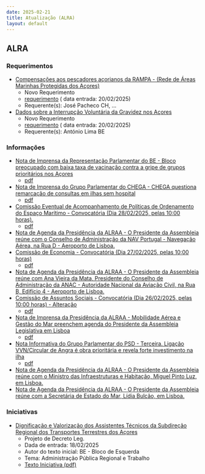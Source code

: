 ```yaml
---
date: 2025-02-21
title: Atualização (ALRA)
layout: default
---
```

## ALRA

### Requerimentos

* [Compensações aos pescadores açorianos da RAMPA - (Rede de Áreas Marinhas Protegidas dos Açores)](http://base.alra.pt:82/4DACTION/w_pesquisa_registo/4/8715)
  * Novo Requerimento
  * [requerimento](http://base.alra.pt:82/Doc_Req/XIIIreque282.pdf) ( data entrada: 20/02/2025)
  * Requerente(s): José Pacheco CH, ...
* [Dados sobre a Interrupção Voluntária da Gravidez nos Açores](http://base.alra.pt:82/4DACTION/w_pesquisa_registo/4/8716)
  * Novo Requerimento
  * [requerimento](http://base.alra.pt:82/Doc_Req/XIIIreque283.pdf) ( data entrada: 20/02/2025)
  * Requerente(s): António Lima BE

### Informações

* [Nota de Imprensa da Representação Parlamentar do BE - Bloco preocupado com baixa taxa de vacinação contra a gripe de grupos prioritários nos Açores](http://base.alra.pt:82/4DACTION/w_pesquisa_registo/8/21216)
  * [pdf](http://base.alra.pt:82/Doc_Noticias/NI21216.pdf)
* [Nota de Imprensa do Grupo Parlamentar do CHEGA - CHEGA questiona remarcação de consultas em ilhas sem hospital](http://base.alra.pt:82/4DACTION/w_pesquisa_registo/8/21217)
  * [pdf](http://base.alra.pt:82/Doc_Noticias/NI21217.pdf)
* [Comissão Eventual de Acompanhamento de Políticas de Ordenamento do Espaço Marítimo - Convocatória (Dia 28/02/2025, pelas 10:00 horas).](http://base.alra.pt:82/4DACTION/w_pesquisa_registo/8/21218)
  * [pdf](http://base.alra.pt:82/Doc_Noticias/NI21218.pdf)
* [Nota de Agenda da Presidência da ALRAA - O Presidente da Assembleia reúne com o Conselho de Administração da NAV Portugal - Navegação Aérea, na Rua D - Aeroporto de Lisboa.](http://base.alra.pt:82/4DACTION/w_pesquisa_registo/8/21219)
* [Comissão de Economia - Convocatória (Dia 27/02/2025, pelas 10:00 horas)](http://base.alra.pt:82/4DACTION/w_pesquisa_registo/8/21220)
  * [pdf](http://base.alra.pt:82/Doc_Noticias/NI21220.pdf)
* [Nota de Agenda da Presidência da ALRAA - O Presidente da Assembleia reúne com Ana Vieira da Mata, Presidente do Conselho de Administração da ANAC - Autoridade Nacional da Aviação Civil, na Rua B, Edifício 4 - Aeroporto de Lisboa.](http://base.alra.pt:82/4DACTION/w_pesquisa_registo/8/21221)
* [Comissão de Assuntos Sociais - Convocatória (Dia 26/02/2025, pelas 10:00 horas) - Alteração](http://base.alra.pt:82/4DACTION/w_pesquisa_registo/8/21222)
  * [pdf](http://base.alra.pt:82/Doc_Noticias/NI21222.pdf)
* [Nota de Imprensa da Presidência da ALRAA - Mobilidade Aérea e Gestão do Mar preenchem agenda do Presidente da Assembleia Legislativa em Lisboa](http://base.alra.pt:82/4DACTION/w_pesquisa_registo/8/21223)
  * [pdf](http://base.alra.pt:82/Doc_Noticias/NI21223.pdf)
* [Nota Informativa do Grupo Parlamentar do PSD - Terceira. Ligação VVN/Circular de Angra é obra prioritária e revela forte investimento na ilha](http://base.alra.pt:82/4DACTION/w_pesquisa_registo/8/21213)
  * [pdf](http://base.alra.pt:82/Doc_Noticias/NI21213.pdf)
* [Nota de Agenda da Presidência da ALRAA - O Presidente da Assembleia reúne com o Ministro das Infraestruturas e Habitação, Miguel Pinto Luz, em Lisboa.](http://base.alra.pt:82/4DACTION/w_pesquisa_registo/8/21214)
* [Nota de Agenda da Presidência da ALRAA - O Presidente da Assembleia reúne com a Secretária de Estado do Mar, Lídia Bulcão, em Lisboa.](http://base.alra.pt:82/4DACTION/w_pesquisa_registo/8/21215)

### Iniciativas

* [Dignificação e Valorização dos Assistentes Técnicos da Subdireção Regional dos Transportes Terrestres dos Açores](http://base.alra.pt:82/4DACTION/w_pesquisa_registo/3/3687)
  * Projeto de Decreto Leg.
  * Dada de entrada: 18/02/2025
  * Autor do texto inicial: BE - Bloco de Esquerda
  * Tema: Administração Pública Regional e Trabalho
  * [Texto Iniciativa (pdf)](http://base.alra.pt:82/iniciativas/iniciativas/XIIIEPjDLR030.pdf)
